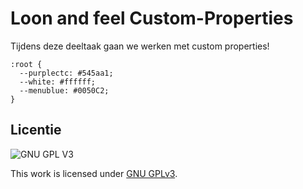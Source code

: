 # Loon and feel Custom-Properties


Tijdens deze deeltaak gaan we werken met custom properties!

```
:root {
  --purplectc: #545aa1;
  --white: #ffffff;
  --menublue: #0050C2;
}
```


## Licentie

![GNU GPL V3](https://www.gnu.org/graphics/gplv3-127x51.png)

This work is licensed under [GNU GPLv3](./LICENSE).
